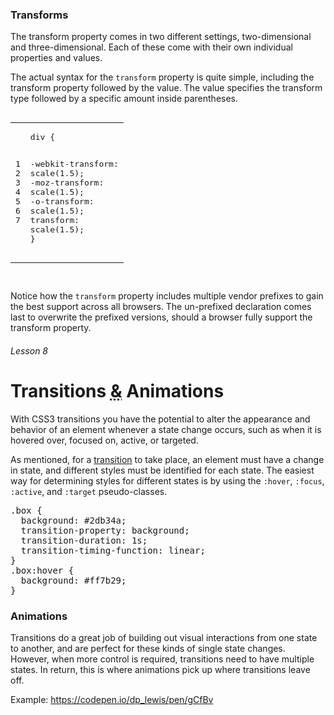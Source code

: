 ### Transforms

The transform property comes in two different settings, two-dimensional and three-dimensional. Each of these come with their own individual properties and values.

<p>The actual syntax for the <code>transform</code> property is quite simple, including the transform property followed by the value. The value specifies the transform type followed by a specific amount inside parentheses.</p>

<pre class="highlight css"><code><table class="rouge-table"><tbody><tr><td class="rouge-gutter gl"><pre class="lineno">1
2
3
4
5
6
7</pre></td><td class="rouge-code"><pre><span class="nt">div</span> <span class="p">{</span>
  <span class="nl">-webkit-transform</span><span class="p">:</span> <span class="n">scale</span><span class="p">(</span><span class="m">1.5</span><span class="p">);</span>
     <span class="nl">-moz-transform</span><span class="p">:</span> <span class="n">scale</span><span class="p">(</span><span class="m">1.5</span><span class="p">);</span>
       <span class="nl">-o-transform</span><span class="p">:</span> <span class="n">scale</span><span class="p">(</span><span class="m">1.5</span><span class="p">);</span>
          <span class="nl">transform</span><span class="p">:</span> <span class="n">scale</span><span class="p">(</span><span class="m">1.5</span><span class="p">);</span>
<span class="p">}</span>
</pre></td></tr></tbody></table>
              </code></pre>
              
              
              
              
<p>Notice how the <code>transform</code> property includes multiple vendor prefixes to gain the best support across all browsers. The un-prefixed declaration comes last to overwrite the prefixed versions, should a browser fully support the transform property.</p>



<div class="lesson-title">
<h6>Lesson 8</h6>
<h1>Transitions <abbr title="and">&amp;</abbr> Animations</h1>
</div>


With CSS3 transitions you have the potential to alter the appearance and behavior of an element whenever a state change occurs, such as when it is hovered over, focused on, active, or targeted.

<p>As mentioned, for a <a href="http://www.alistapart.com/articles/understanding-css3-transitions/" rel="nofollow">transition</a> to take place, an element must have a change in state, and different styles must be identified for each state. The easiest way for determining styles for different states is by using the <code>:hover</code>, <code>:focus</code>, <code>:active</code>, and <code>:target</code> pseudo-classes.</p>

<pre><span class="nc">.box</span> <span class="p">{</span>
  <span class="nl">background</span><span class="p">:</span> <span class="m">#2db34a</span><span class="p">;</span>
  <span class="nl">transition-property</span><span class="p">:</span> <span class="n">background</span><span class="p">;</span>
  <span class="nl">transition-duration</span><span class="p">:</span> <span class="m">1s</span><span class="p">;</span>
  <span class="nl">transition-timing-function</span><span class="p">:</span> <span class="n">linear</span><span class="p">;</span>
<span class="p">}</span>
<span class="nc">.box</span><span class="nd">:hover</span> <span class="p">{</span>
  <span class="nl">background</span><span class="p">:</span> <span class="m">#ff7b29</span><span class="p">;</span>
<span class="p">}</span>
</pre>


### Animations
Transitions do a great job of building out visual interactions from one state to another, and are perfect for these kinds of single state changes. However, when more control is required, transitions need to have multiple states. In return, this is where animations pick up where transitions leave off.

Example:
https://codepen.io/dp_lewis/pen/gCfBv
